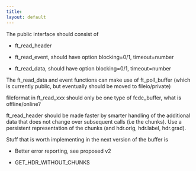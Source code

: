 ```yaml
---
title:
layout: default
---
```


The public interface should consist of

*  ft_read_header

*  ft_read_event, should have option blocking=0/1, timeout=number

*  ft_read_data, should have option blocking=0/1, timeout=number

The ft_read_data and event functions can make use of ft_poll_buffer (which is currently public, but eventually should be moved to fileio/private)

fileformat in ft_read_xxx should only be one type of fcdc_buffer, what is offline/online?

ft_read_header should be made faster by smarter handling of the additional data that does not change over subsequent calls (i.e the chunks). Use a persistent representation of the chunks (and hdr.orig, hdr.label, hdr.grad).

Stuff that is worth implementing in the next version of the buffer is

*  Better error reporting, see proposed v2

*  GET_HDR_WITHOUT_CHUNKS

